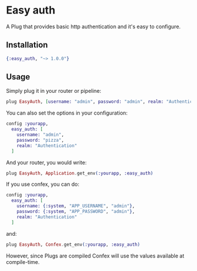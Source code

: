 # Easy auth

A Plug that provides basic http authentication and it's easy to configure.

## Installation

```elixir
{:easy_auth, "~> 1.0.0"}
```

## Usage

Simply plug it in your router or pipeline:

```elixir
plug EasyAuth, [username: "admin", password: "admin", realm: "Authentication"]
```

You can also set the options in your configuration:

```elixir
config :yourapp,
  easy_auth: [
    username: "admin",
    password: "pizza",
    realm: "Authentication"
  ]
```

And your router, you would write:

```elixir
plug EasyAuth, Application.get_env(:yourapp, :easy_auth)
```

If you use confex, you can do:

```elixir
config :yourapp,
  easy_auth: [
    username: {:system, "APP_USERNAME", "admin"},
    password: {:system, "APP_PASSWORD", "admin"},
    realm: "Authentication"
  ]
```

and:

```elixir
plug EasyAuth, Confex.get_env(:yourapp, :easy_auth)
```

However, since Plugs are compiled Confex will use the values available at
compile-time.
